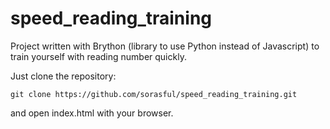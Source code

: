# speed_reading_training
Project written with Brython (library to use Python instead of Javascript) to train yourself with reading number quickly.


Just clone the repository:
```
git clone https://github.com/sorasful/speed_reading_training.git
```

and open index.html with your browser.
